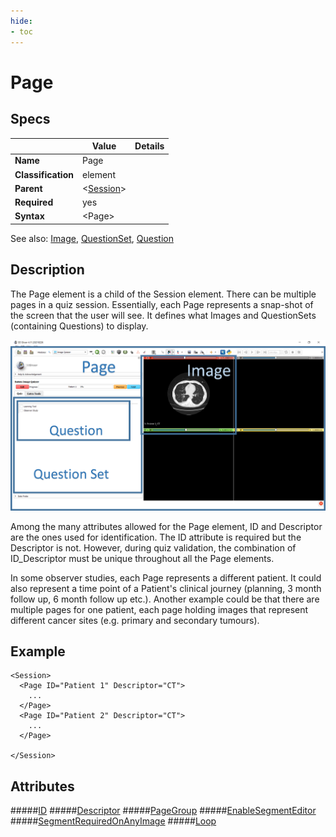 ```yaml
---
hide:
- toc
---
```

# Page

## Specs

| |Value|Details|
|---|---|---|
| **Name** | Page |  |
| **Classification** | element ||
| **Parent** | <[Session](../session/index.md)\> ||
| **Required** | yes ||
| **Syntax** | <Page\>||

See also: [Image](image/index.md), [QuestionSet](questionset.md), [Question](question.md)

## Description
The Page element is a child of the Session element. There can be multiple pages in a quiz session.
Essentially, each Page represents a snap-shot of the screen that the user will see. It defines what Images
and QuestionSets (containing Questions) to display.

![Simple Script Layout](assets/PageLayout.png)


Among the many attributes allowed for the Page element, ID and Descriptor are the ones used for identification.
The ID attribute is required but the Descriptor is not. However, during quiz validation, the combination of ID_Descriptor
must be unique throughout all the Page elements.

In some observer studies, each Page represents a different patient.
It could also represent a time point of a Patient's clinical journey (planning, 3 month follow up, 6 month follow up etc.).
Another example could be that there are multiple pages for one patient, each page holding images that represent different cancer sites (e.g. primary and secondary tumours).

## Example

```
<Session>
  <Page ID="Patient 1" Descriptor="CT">
    ...
  </Page>
  <Page ID="Patient 2" Descriptor="CT">
    ...
  </Page>

</Session>
```

## Attributes
#####[ID](id.md)
#####[Descriptor](descriptor.md)
#####[PageGroup](pagegroup.md)
#####[EnableSegmentEditor](enable_segment_editor.md)
#####[SegmentRequiredOnAnyImage](segment_required_on_any_image.md)
#####[Loop](looping.md)
<!--
#####[LinkViews](linkviews.md)
#####[Layout](layout.md)
#####[AllowMultipleResponse](allowmultipleresponse.md)
#####[MinMarkupLinesRequiredOnAnyImage](markuplinesanyimage.md)
-->
